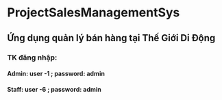 # ProjectSalesManagementSys
## Ứng dụng quản lý bán hàng tại Thế Giới Di Động
### TK đăng nhập:
####  Admin: user -1 ; password: admin
####  Staff: user -6 ; password: admin
